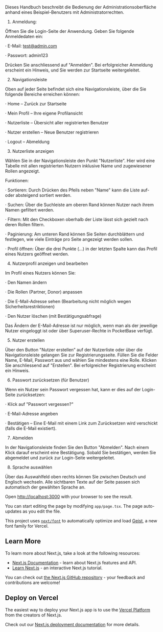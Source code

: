 Dieses Handbuch beschreibt die Bedienung der Administrationsoberfläche anhand eines Beispiel-Benutzers mit Administratorrechten.

1. Anmeldung:

Öffnen Sie die Login-Seite der Anwendung.
Geben Sie folgende Anmeldedaten ein:

· E-Mail: test@admin.com

· Passwort: admin123

Drücken Sie anschliessend auf "Anmelden". Bei erfolgreicher Anmeldung erscheint ein Hinweis, und Sie werden zur Startseite weitergeleitet.

2. Navigationsleiste

Oben auf jeder Seite befindet sich eine Navigationsleiste, über die Sie folgende Bereiche erreichen können:

· Home – Zurück zur Startseite

· Mein Profil – Ihre eigene Profilansicht

· Nutzerliste – Übersicht aller registrierten Benutzer

· Nutzer erstellen – Neue Benutzer registrieren

· Logout – Abmeldung

3. Nutzerliste anzeigen

Wählen Sie in der Navigationsleiste den Punkt "Nutzerliste".
Hier wird eine Tabelle mit allen registrierten Nutzern inklusive Name und zugewiesener Rollen angezeigt.

Funktionen:

· Sortieren: Durch Drücken des Pfeils neben "Name" kann die Liste auf- oder absteigend sortiert werden.

· Suchen: Über die Suchleiste am oberen Rand können Nutzer nach ihrem Namen gefiltert werden.

· Filtern: Mit den Checkboxen oberhalb der Liste lässt sich gezielt nach deren Rollen filtern.

· Paginierung: Am unteren Rand können Sie Seiten durchblättern und festlegen, wie viele Einträge pro Seite angezeigt werden sollen.

· Profil öffnen: Über die drei Punkte (...) in der letzten Spalte kann das Profil eines Nutzers geöffnet werden.

4. Nutzerprofil anzeigen und bearbeiten

Im Profil eines Nutzers können Sie:

· Den Namen ändern

· Die Rollen (Partner, Donor) anpassen

· Die E-Mail-Adresse sehen (Bearbeitung nicht möglich wegen Sicherheitsrestriktionen)

· Den Nutzer löschen (mit Bestätigungsabfrage)

Das Ändern der E-Mail-Adresse ist nur möglich, wenn man als der jeweilige Nutzer eingeloggt ist oder über Superuser-Rechte in PocketBase verfügt.

5. Nutzer erstellen

Über den Button "Nutzer erstellen” auf der Nutzerliste oder über die Navigationsleiste gelangen Sie zur Registrierungsseite.
Füllen Sie die Felder Name, E-Mail, Passwort aus und wählen Sie mindestens eine Rolle.
Klicken Sie anschliessend auf "Erstellen".
Bei erfolgreicher Registrierung erscheint ein Hinweis.

6. Passwort zurücksetzen (für Benutzer)

Wenn ein Nutzer sein Passwort vergessen hat, kann er dies auf der Login-Seite zurücksetzen:

· Klick auf "Passwort vergessen?"

· E-Mail-Adresse angeben

· Bestätigen – Eine E-Mail mit einem Link zum Zurücksetzen wird verschickt (falls die E-Mail existiert).

7. Abmelden

In der Navigationsleiste finden Sie den Button "Abmelden". Nach einem Klick darauf erscheint eine Bestätigung. Sobald Sie bestätigen, werden Sie abgemeldet und zurück zur Login-Seite weitergeleitet.

8. Sprache auswählen

Über das Auswahlfeld oben rechts können Sie zwischen Deutsch und Englisch wechseln. Alle sichtbaren Texte auf der Seite passen sich automatisch der gewählten Sprache an.

Open [http://localhost:3000](http://localhost:3000) with your browser to see the result.

You can start editing the page by modifying `app/page.tsx`. The page auto-updates as you edit the file.

This project uses [`next/font`](https://nextjs.org/docs/app/building-your-application/optimizing/fonts) to automatically optimize and load [Geist](https://vercel.com/font), a new font family for Vercel.

## Learn More

To learn more about Next.js, take a look at the following resources:

- [Next.js Documentation](https://nextjs.org/docs) - learn about Next.js features and API.
- [Learn Next.js](https://nextjs.org/learn) - an interactive Next.js tutorial.

You can check out [the Next.js GitHub repository](https://github.com/vercel/next.js) - your feedback and contributions are welcome!

## Deploy on Vercel

The easiest way to deploy your Next.js app is to use the [Vercel Platform](https://vercel.com/new?utm_medium=default-template&filter=next.js&utm_source=create-next-app&utm_campaign=create-next-app-readme) from the creators of Next.js.

Check out our [Next.js deployment documentation](https://nextjs.org/docs/app/building-your-application/deploying) for more details.
